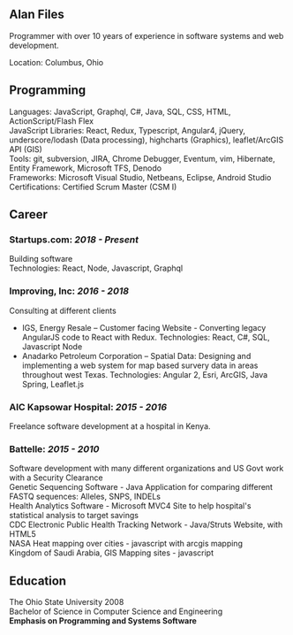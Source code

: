 ## Alan Files
Programmer with over 10 years of experience in software systems and web development.

Location: Columbus, Ohio


## Programming
Languages: JavaScript, Graphql, C#, Java, SQL, CSS, HTML, ActionScript/Flash Flex  
JavaScript Libraries:  React, Redux, Typescript, Angular4, jQuery, underscore/lodash (Data processing), highcharts (Graphics), leaflet/ArcGIS API (GIS)  
Tools: git, subversion, JIRA, Chrome Debugger, Eventum, vim, Hibernate, Entity Framework, Microsoft TFS, Denodo  
Frameworks: Microsoft Visual Studio, Netbeans, Eclipse, Android Studio  
Certifications: Certified Scrum Master (CSM I)  


## Career
### **Startups.com**: _2018 - Present_
Building software  
Technologies: React, Node, Javascript, Graphql  

### **Improving, Inc**: _2016 - 2018_
Consulting at different clients  
* IGS, Energy Resale – Customer facing Website - Converting legacy AngularJS code to React with Redux.
  Technologies: React, C#, SQL, Javascript Node
* Anadarko Petroleum Corporation – Spatial Data:  Designing and implementing a web system for map based survery data in areas throughout west Texas.
  Technologies: Angular 2, Esri, ArcGIS, Java Spring, Leaflet.js


### **AIC Kapsowar Hospital**: _2015 - 2016_
Freelance software development at a hospital in Kenya.


### **Battelle**: _2015 - 2010_
Software development with many different organizations and US Govt work with a Security Clearance   
Genetic Sequencing Software - Java Application for comparing different FASTQ sequences: Alleles, SNPS, INDELs  
Health Analytics Software - Microsoft MVC4 Site to help hospital's statistical analysis to target savings  
CDC Electronic Public Health Tracking Network - Java/Struts Website, with HTML5  
NASA Heat mapping over cities - javascript with arcgis mapping  
Kingdom of Saudi Arabia, GIS Mapping sites - javascript  


## Education
The Ohio State University 2008  
Bachelor of Science in Computer Science and Engineering  
**Emphasis on Programming and Systems Software**


